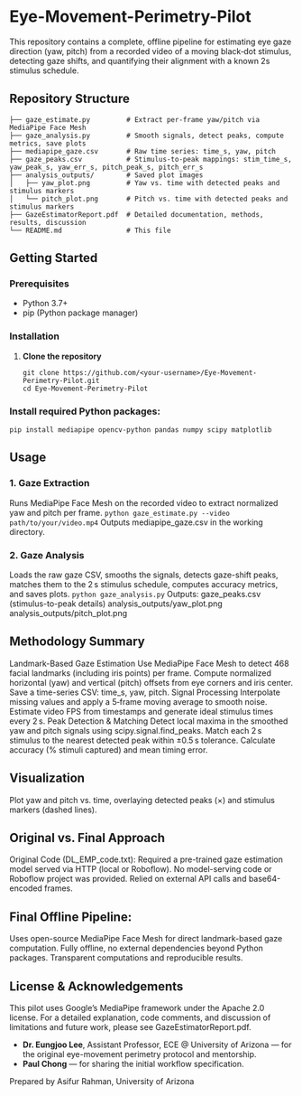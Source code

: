 # Eye-Movement-Perimetry-Pilot
This repository contains a complete, offline pipeline for estimating eye gaze direction (yaw, pitch) from a recorded video of a moving black‑dot stimulus, detecting gaze shifts, and quantifying their alignment with a known 2s stimulus schedule.

## Repository Structure
```
├── gaze_estimate.py         # Extract per-frame yaw/pitch via MediaPipe Face Mesh
├── gaze_analysis.py         # Smooth signals, detect peaks, compute metrics, save plots
├── mediapipe_gaze.csv       # Raw time series: time_s, yaw, pitch
├── gaze_peaks.csv           # Stimulus-to-peak mappings: stim_time_s, yaw_peak_s, yaw_err_s, pitch_peak_s, pitch_err_s
├── analysis_outputs/        # Saved plot images
│   ├── yaw_plot.png         # Yaw vs. time with detected peaks and stimulus markers
│   └── pitch_plot.png       # Pitch vs. time with detected peaks and stimulus markers
├── GazeEstimatorReport.pdf  # Detailed documentation, methods, results, discussion
└── README.md                # This file
```

## Getting Started
### Prerequisites

- Python 3.7+  
- pip (Python package manager)  

### Installation

1. **Clone the repository**  
   ```
   git clone https://github.com/<your-username>/Eye-Movement-Perimetry-Pilot.git
   cd Eye-Movement-Perimetry-Pilot
   ```

### Install required Python packages:
```pip install mediapipe opencv-python pandas numpy scipy matplotlib```

## Usage

### 1. Gaze Extraction
Runs MediaPipe Face Mesh on the recorded video to extract normalized yaw and pitch per frame.
```python gaze_estimate.py --video path/to/your/video.mp4```
Outputs mediapipe_gaze.csv in the working directory.

### 2. Gaze Analysis

Loads the raw gaze CSV, smooths the signals, detects gaze-shift peaks, matches them to the 2 s stimulus schedule, computes accuracy metrics, and saves plots.
```python gaze_analysis.py```
Outputs:
gaze_peaks.csv (stimulus-to-peak details)
analysis_outputs/yaw_plot.png
analysis_outputs/pitch_plot.png

## Methodology Summary

Landmark-Based Gaze Estimation
Use MediaPipe Face Mesh to detect 468 facial landmarks (including iris points) per frame.
Compute normalized horizontal (yaw) and vertical (pitch) offsets from eye corners and iris center.
Save a time-series CSV: time_s, yaw, pitch.
Signal Processing
Interpolate missing values and apply a 5‑frame moving average to smooth noise.
Estimate video FPS from timestamps and generate ideal stimulus times every 2 s.
Peak Detection & Matching
Detect local maxima in the smoothed yaw and pitch signals using scipy.signal.find_peaks.
Match each 2 s stimulus to the nearest detected peak within ±0.5 s tolerance.
Calculate accuracy (% stimuli captured) and mean timing error.

## Visualization
Plot yaw and pitch vs. time, overlaying detected peaks (×) and stimulus markers (dashed lines).

## Original vs. Final Approach

Original Code (DL_EMP_code.txt):
Required a pre-trained gaze estimation model served via HTTP (local or Roboflow).
No model-serving code or Roboflow project was provided.
Relied on external API calls and base64-encoded frames.

## Final Offline Pipeline:

Uses open-source MediaPipe Face Mesh for direct landmark-based gaze computation.
Fully offline, no external dependencies beyond Python packages.
Transparent computations and reproducible results.

## License & Acknowledgements

This pilot uses Google’s MediaPipe framework under the Apache 2.0 license.
For a detailed explanation, code comments, and discussion of limitations and future work, please see GazeEstimatorReport.pdf.
- **Dr. Eungjoo Lee**, Assistant Professor, ECE @ University of Arizona — for the original eye-movement perimetry protocol and mentorship.
- **Paul Chong** — for sharing the initial workflow specification.

Prepared by Asifur Rahman, University of Arizona
